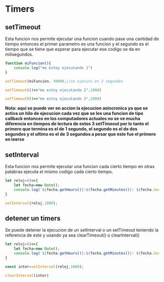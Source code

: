 # Timers

## setTimeout

Esta funcion nos permite ejecutar una funcion cuando pase una cantidad de tiempo entonces el primer parametro es una funcion y el segundo es el tiempo que se tiene que esperar para ejecutar ese codigo se da en milisegundos.

```javascript
function miFuncion(){
    console.log("me estoy ejecutando 1")
}

setTimeout(miFuncion, 3000);//se ejecuta en 3 segundos

setTimeout(()=>"me estoy ejecutando 2",1000)

setTimeout(()=>"me estoy ejecutando 3",2000)
```

**Nota: aqui se puede ver en accion la ejecucion asincronica ya que se activa un hilo de ejecucion cada vez que se lee una funcion de tipo callback entonces en los computadores actuales no se ve mucha diferencia en tiempos de lectura de estos 3 setTimeout por lo tanto el primero que termina es el de 1 segundo, el segundo es el de dos segundos y el ultimo es el de 3 segundos a pesar que este fue el primero en leerse**

## setInterval

Esta funcion nos permite ejecutar una funcion cada cierto tiempo en otras palabras ejecuta el mismo codigo cada cierto tiempo.

```javascript
let reloj=()=>{
    let fecha=new Date();
    console.log(`${fecha.getHours()}:${fecha.getMinutes()}: ${fecha.Seconds}`)
}

setInterval(reloj,1000);
```


## detener un timers 

Se puede detener la ejecucion de un setInterval o un setTimeout teniendo la referencia de este y usando ya sea clearTimeout() o clearInterval()

```javascript
let reloj=()=>{
    let fecha=new Date();
    console.log(`${fecha.getHours()}:${fecha.getMinutes()}: ${fecha.Seconds}`)
}

const inter=setInterval(reloj,1000);

clearInterval(inter)
```